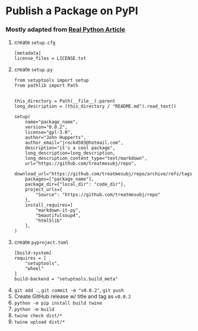 # Publish a Package on PyPI
### Mostly adapted from [Real Python Article](https://realpython.com/pypi-publish-python-package/)

1. create `setup.cfg`
    ```
    [metadata]
    license_files = LICENSE.txt
    ```
2. create `setup.py`
    ```
    from setuptools import setup
    from pathlib import Path


    this_directory = Path(__file__).parent
    long_description = (this_directory / "README.md").read_text()

    setup(
        name="package_name",
        version="0.0.2",
        license="gpl-3.0",
        author="John Hupperts",
        author_email="jrock4503@hotmail.com",
        description="it's a cool package",
        long_description=long_description,
        long_description_content_type="text/markdown",
        url="https://github.com/treatmesubj/repo",
        download_url="https://github.com/treatmesubj/repo/archive/refs/tags/v0.0.2.tar.gz",
        packages=["package_name"],
        package_dir={"local_dir": "code_dir"},
        project_urls={
            "Source": "https://github.com/treatmesubj/repo"
        },
        install_requires=[
            "markdown-it-py",
            "beautifulsoup4",
            "html5lib"
        ],
    )
    ```
3. create `pyproject.toml`
    ```
    [build-system]
    requires = [
        "setuptools",
        "wheel"
    ]
    build-backend = "setuptools.build_meta"
    ```
4. `git add .`, `git commit -m "v0.0.2"`, `git push`
5. Create GitHub release w/ title and tag as `v0.0.2`
6. `python -m pip install build twine`
7. `python -m build`
8. `twine check dist/*` 
9. `twine upload dist/*`
